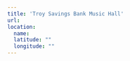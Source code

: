 ```yaml
---
title: 'Troy Savings Bank Music Hall'
url:
location:
  name:
  latitude: ""
  longitude: ""
---
```

